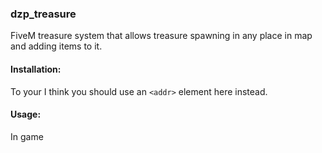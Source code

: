 ### dzp_treasure
FiveM treasure system that allows treasure spawning in any place in map and adding items to it.

#### Installation:
To your 
I think you should use an
`<addr>` element here instead.

#### Usage:
In game
